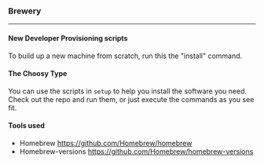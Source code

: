 ### Brewery
-----

#### New Developer Provisioning scripts

To build up a new machine from scratch, run this the "install" command.

#### The Choosy Type

You can use the scripts in `setup` to help you install the software you need. Check out the repo and run them, or just execute the commands as you see fit.

#### Tools used

* Homebrew https://github.com/Homebrew/homebrew
* Homebrew-versions https://github.com/Homebrew/homebrew-versions


